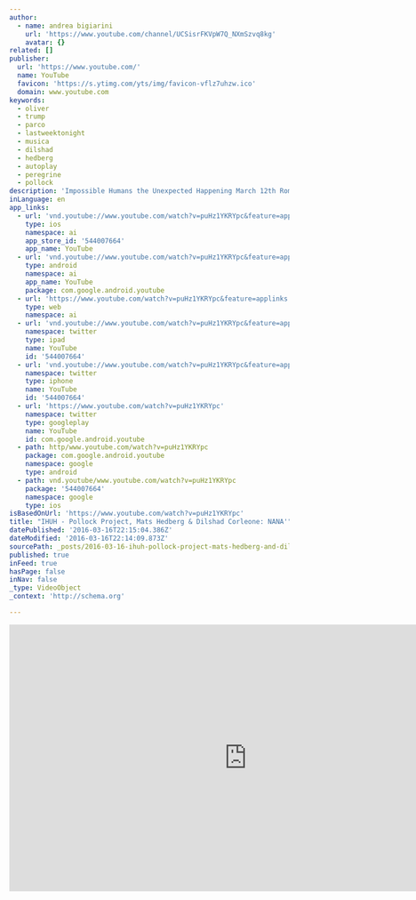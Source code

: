 ```yaml
---
author:
  - name: andrea bigiarini
    url: 'https://www.youtube.com/channel/UCSisrFKVpW7Q_NXmSzvq8kg'
    avatar: {}
related: []
publisher:
  url: 'https://www.youtube.com/'
  name: YouTube
  favicon: 'https://s.ytimg.com/yts/img/favicon-vflz7uhzw.ico'
  domain: www.youtube.com
keywords:
  - oliver
  - trump
  - parco
  - lastweektonight
  - musica
  - dilshad
  - hedberg
  - autoplay
  - peregrine
  - pollock
description: 'Impossible Humans the Unexpected Happening March 12th Roma - Auditorium Parco della Musica. Music by Pollock Project - Photos by Dilshad Corleone Guitar: Mats Hedberg'
inLanguage: en
app_links:
  - url: 'vnd.youtube://www.youtube.com/watch?v=puHz1YKRYpc&feature=applinks'
    type: ios
    namespace: ai
    app_store_id: '544007664'
    app_name: YouTube
  - url: 'vnd.youtube://www.youtube.com/watch?v=puHz1YKRYpc&feature=applinks'
    type: android
    namespace: ai
    app_name: YouTube
    package: com.google.android.youtube
  - url: 'https://www.youtube.com/watch?v=puHz1YKRYpc&feature=applinks'
    type: web
    namespace: ai
  - url: 'vnd.youtube://www.youtube.com/watch?v=puHz1YKRYpc&feature=applinks'
    namespace: twitter
    type: ipad
    name: YouTube
    id: '544007664'
  - url: 'vnd.youtube://www.youtube.com/watch?v=puHz1YKRYpc&feature=applinks'
    namespace: twitter
    type: iphone
    name: YouTube
    id: '544007664'
  - url: 'https://www.youtube.com/watch?v=puHz1YKRYpc'
    namespace: twitter
    type: googleplay
    name: YouTube
    id: com.google.android.youtube
  - path: http/www.youtube.com/watch?v=puHz1YKRYpc
    package: com.google.android.youtube
    namespace: google
    type: android
  - path: vnd.youtube/www.youtube.com/watch?v=puHz1YKRYpc
    package: '544007664'
    namespace: google
    type: ios
isBasedOnUrl: 'https://www.youtube.com/watch?v=puHz1YKRYpc'
title: "IHUH - Pollock Project, Mats Hedberg & Dilshad Corleone: NANA'"
datePublished: '2016-03-16T22:15:04.386Z'
dateModified: '2016-03-16T22:14:09.873Z'
sourcePath: _posts/2016-03-16-ihuh-pollock-project-mats-hedberg-and-dilshad-corleone-nan.md
published: true
inFeed: true
hasPage: false
inNav: false
_type: VideoObject
_context: 'http://schema.org'

---
```

<iframe src="https://cdn.embedly.com/widgets/media.html?src=https%3A%2F%2Fwww.youtube.com%2Fembed%2FpuHz1YKRYpc%3Ffeature%3Doembed&amp;url=https%3A%2F%2Fwww.youtube.com%2Fwatch%3Fv%3DpuHz1YKRYpc&amp;image=https%3A%2F%2Fi.ytimg.com%2Fvi%2FpuHz1YKRYpc%2Fhqdefault.jpg&amp;key=b7d04c9b404c499eba89ee7072e1c4f7&amp;type=text%2Fhtml&amp;schema=youtube" width="854" height="480" scrolling="no" frameborder="0" allowfullscreen="allowfullscreen" style=""></iframe>
